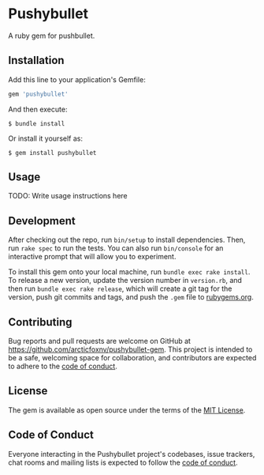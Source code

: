 # Pushybullet

A ruby gem for pushbullet.

## Installation

Add this line to your application's Gemfile:

```ruby
gem 'pushybullet'
```

And then execute:

    $ bundle install

Or install it yourself as:

    $ gem install pushybullet

## Usage

TODO: Write usage instructions here

## Development

After checking out the repo, run `bin/setup` to install dependencies. Then, run `rake spec` to run the tests. You can also run `bin/console` for an interactive prompt that will allow you to experiment.

To install this gem onto your local machine, run `bundle exec rake install`. To release a new version, update the version number in `version.rb`, and then run `bundle exec rake release`, which will create a git tag for the version, push git commits and tags, and push the `.gem` file to [rubygems.org](https://rubygems.org).

## Contributing

Bug reports and pull requests are welcome on GitHub at https://github.com/arcticfoxnv/pushybullet-gem. This project is intended to be a safe, welcoming space for collaboration, and contributors are expected to adhere to the [code of conduct](https://github.com/arcticfoxnv/pushybullet-gem/blob/master/CODE_OF_CONDUCT.md).


## License

The gem is available as open source under the terms of the [MIT License](https://opensource.org/licenses/MIT).

## Code of Conduct

Everyone interacting in the Pushybullet project's codebases, issue trackers, chat rooms and mailing lists is expected to follow the [code of conduct](https://github.com/arcticfoxnv/pushybullet-gem/blob/master/CODE_OF_CONDUCT.md).
